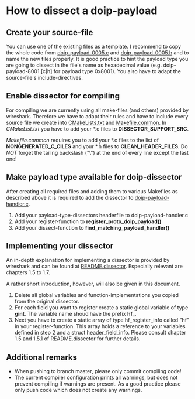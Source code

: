
# How to dissect a doip-payload

## Create your source-file

You can use one of the existing files as a template.
I recommend to copy the whole code from [doip-payload-0005.c](../src/plugins/doip/doip-payload-0005.c) and [doip-payload-0005.h](../src/plugins/doip/doip-payload-0005.h) and to name the new files properly.
It is good practice to hint the payload type you are going to dissect in the file's name as hexadecimal value (e.g. doip-payload-8001.[c|h] for payload type 0x8001).
You also have to adapt the source-file's include-directives.


## Enable dissector for compiling

For compiling we are currently using all make-files (and others) provided by wireshark.
Therefore we have to adapt their rules and have to include every source file we create into [CMakeLists.txt](../src/plugins/doip/CMakeLists.txt) and [Makefile.common](../src/plugins/doip/Makefile.common).
In *CMakeList.txt* you have to add your \*.c files to **DISSECTOR\_SUPPORT_SRC**.

*Makefile.common* requires you to add your \*.c files to the list of **NONGENERATED_C_CILES** and your \*.h files to **CLEAN\_HEADER\_FILES**.
Do *NOT* forget the tailing backslash ("\\") at the end of every line except the last one!

## Make payload type available for doip-dissector
After creating all required files and adding them to various Makefiles as described above it is required to add the dissector to [doip-payload-handler.c](../src/plugins/doip/doip-payload-handler.c).
1. Add your payload-type-dissectors headerfile to doip-payload-handler.c
2. Add your register-function to **register\_proto\_doip\_payload()**
3. Add your dissect-function to **find\_matching\_payload\_handler()**


## Implementing your dissector
An in-depth explanation for implementing a dissector is provided by wireshark and can be found at [README.dissector](https://github.com/wireshark/wireshark/blob/master-1.12/doc/README.dissector).
Especially relevant are chapters 1.5 to 1.7.

A rather short introduction, however, will also be given in this document.  
1. Delete all global variables and function-implementations you copied from the original dissector.
2. For each field you want to register create a static global variable of type **gint**. The variable name shoud have the prefix **hf\_**.
3. Next you have to create a static array of type hf\_register\_info called "hf" in your register-function.
This array holds a reference to your variables defined in step 2 and a struct header\_field\_info.
Please consult chapter 1.5 and 1.5.1 of README.dissector for further details.






## Additional remarks
- When pushing to branch master, please only commit compiling code!
- The current compiler configuration prints all warnings, but does not prevent compiling if warnings are present. As a good practice please only push code which does not create any warnings.






